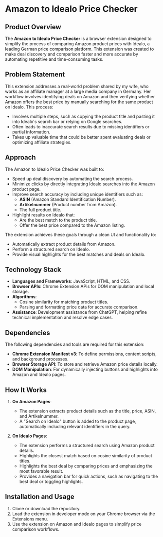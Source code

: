# Amazon to Idealo Price Checker

## Product Overview
The **Amazon to Idealo Price Checker** is a browser extension designed to simplify the process of comparing Amazon product prices with Idealo, a leading German price comparison platform. This extension was created to make deal discovery and comparison faster and more accurate by automating repetitive and time-consuming tasks.

## Problem Statement
This extension addresses a real-world problem shared by my wife, who works as an affiliate manager at a large media company in Germany. Her workflow involves identifying deals on Amazon and then verifying whether Amazon offers the best price by manually searching for the same product on Idealo. This process:

- Involves multiple steps, such as copying the product title and pasting it into Idealo's search bar or relying on Google searches.
- Often leads to inaccurate search results due to missing identifiers or partial information.
- Takes up valuable time that could be better spent evaluating deals or optimizing affiliate strategies.

## Approach
The Amazon to Idealo Price Checker was built to:

- Speed up deal discovery by automating the search process.
- Minimize clicks by directly integrating Idealo searches into the Amazon product page.
- Improve search accuracy by including unique identifiers such as:
  - **ASIN** (Amazon Standard Identification Number).
  - **Artikelnummer** (Product number from Amazon).
  - The full product title.
- Highlight results on Idealo that:
  - Are the best match to the product title.
  - Offer the best price compared to the Amazon listing.

The extension achieves these goals through a clean UI and functionality to:
- Automatically extract product details from Amazon.
- Perform a structured search on Idealo.
- Provide visual highlights for the best matches and deals on Idealo.

## Technology Stack
- **Languages and Frameworks**: JavaScript, HTML, and CSS.
- **Browser APIs**: Chrome Extension APIs for DOM manipulation and local storage.
- **Algorithms**:
  - Cosine similarity for matching product titles.
  - Parsing and formatting price data for accurate comparison.
- **Assistance**: Development assistance from ChatGPT, helping refine technical implementation and resolve edge cases.

## Dependencies
The following dependencies and tools are required for this extension:

- **Chrome Extension Manifest v3**: To define permissions, content scripts, and background processes.
- **Browser Storage API**: To store and retrieve Amazon price details locally.
- **DOM Manipulation**: For dynamically injecting buttons and highlights into Amazon and Idealo pages.

## How It Works
1. **On Amazon Pages**:
   - The extension extracts product details such as the title, price, ASIN, and Artikelnummer.
   - A "Search on Idealo" button is added to the product page, automatically including relevant identifiers in the query.

2. **On Idealo Pages**:
   - The extension performs a structured search using Amazon product details.
   - Highlights the closest match based on cosine similarity of product titles.
   - Highlights the best deal by comparing prices and emphasizing the most favorable result.
   - Provides a navigation bar for quick actions, such as navigating to the best deal or toggling highlights.

## Installation and Usage
1. Clone or download the repository.
2. Load the extension in developer mode on your Chrome browser via the Extensions menu.
3. Use the extension on Amazon and Idealo pages to simplify price comparison workflows.

